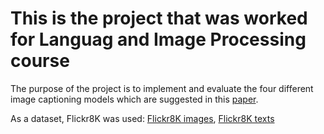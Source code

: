 # This is the project that was worked for Languag and Image Processing course

The purpose of the project is to implement and evaluate the four different image captioning models which are suggested in this [paper](https://github.com/AbGunay/lang_img_processing/blob/master/1703.09137.pdf). 

As a dataset, Flickr8K was used: [Flickr8K images](https://github.com/jbrownlee/Datasets/releases/download/Flickr8k/Flickr8k_Dataset.zip), [Flickr8K texts](https://github.com/jbrownlee/Datasets/releases/download/Flickr8k/Flickr8k_text.zip)


